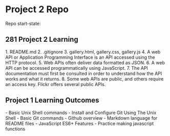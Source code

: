 # Project 2 Repo

Repo start-state:

<h2> 281 Project 2 Learning </h2>
1. README.md
2. .gitignore
3. gallery.html, gallery.css, gallery.js
4. A web API or Application Programming Interface is an API
accessed using the HTTP protocol.
5. Web APIs often deliver data formatted as JSON.
6. A web API can be accessed programmatically using JavaScript.
7. The API documentation must first be consulted in order to
understand how the API works and what it returns.
8. Some web APIs are public, and others require an access key.
Flickr offers several public APIs.

<h2> Project 1 Learning Outcomes </h2>
- Basic Unix Shell commands
- Install and Configure Git Using The Unix Shell
- Basic Git commands
- Github overview
- Markdown language for README files
- JavaScript ES6+ Features
- Practice making javascript functions
